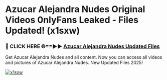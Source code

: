 # Azucar Alejandra Nudes Original Videos 0nlyFans Leaked - Files Updated! (x1sxw)

<h3>🔴 CLICK HERE 🌐==►► <a href="https://tinyurl.com/5h6xmrr3" rel="nofollow">Azucar Alejandra Nudes Updated Files</a></h3>

Get Azucar Alejandra Nudes and all content. Now you can access all videos and pictures of Azucar Alejandra Nudes. New Updated Files 2025!

[![x1sxw](https://i.imgur.com/KVD873Z.gif)](https://tinyurl.com/5h6xmrr3)
